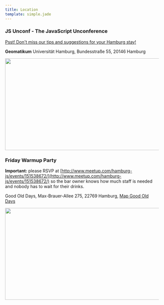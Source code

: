 ```yaml
---
title: Location
template: simple.jade
---
```



### JS Unconf - The JavaScript Unconference

[Psst! Don't miss our tips and suggestions for your Hamburg stay!](http://2014.jsunconf.eu/news/hamburg-sightseeing-and-tips/)

**Geomatikum** Universität Hamburg, Bundesstraße 55, 20146 Hamburg

<a href="https://www.google.com/maps/place/Geomatikum/@53.5681455,9.974176,17z/data=!3m1!4b1!4m2!3m1!1s0x47b18f47a01d244b:0xe9f26889b04bd8ef" target="_blank">
    <img height="300" src="http://maps.googleapis.com/maps/api/staticmap?center=53.5681455,9.974176&amp;zoom=15&amp;size=635x300&amp;sensor=false&amp;markers=color:0x92137F%7C53.5681455,9.974176&amp;visual_refresh=1" width="635">
</a>
<br/>

### Friday Warmup Party

**Important:** please RSVP at
[http://www.meetup.com/hamburg-js/events/151538672/](http://www.meetup.com/hamburg-js/events/151538672/) so the bar owner knows how much staff is needed and nobody has to wait for their drinks.

Good Old Days, Max-Brauer-Allee 275, 22769 Hamburg, [Map Good Old Days](https://www.google.de/maps/place/Good+Old+Days+Dance+Bar/@53.563531,9.959284,17z/data=!3m1!4b1!4m2!3m1!1s0x0:0x2409f6f2f52cd803)

<a href="https://maps.google.com/maps?q=Max-Brauer-Allee+275,+Hamburg,+Germany&hl=en&ie=UTF8&ll=53.563531,9.959284&spn=0.036341,0.070295&sll=53.570288,9.968719&sspn=0.073341,0.155354&hq=Geomatikum,+Bundesstra%C3%9Fe+55,+Hamburg,+Germany&t=m&z=14" target="_blank">
    <img height="300" src="http://maps.googleapis.com/maps/api/staticmap?center=53.563531,9.959284&amp;zoom=15&amp;size=635x300&amp;sensor=false&amp;markers=color:0x92137F%7C53.563531,9.959284&amp;visual_refresh=1" width="635">
</a>

